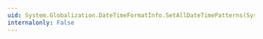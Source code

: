 ```yaml
---
uid: System.Globalization.DateTimeFormatInfo.SetAllDateTimePatterns(System.String[],System.Char)
internalonly: False
---
```

